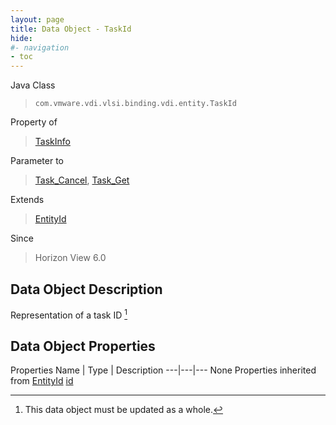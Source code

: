 ```yaml
---
layout: page
title: Data Object - TaskId
hide:
#- navigation
- toc
---
```








Java Class
> `com.vmware.vdi.vlsi.binding.vdi.entity.TaskId`

Property of
> [TaskInfo](vdi.task.Task.TaskInfo.md#field_detail)

Parameter to
> [Task_Cancel](vdi.task.Task.md#cancel), [Task_Get](vdi.task.Task.md#get)

Extends
> [EntityId](vdi.EntityId.md)

Since
> Horizon View 6.0


## Data Object Description

Representation of a task ID
 [^167]



## Data Object Properties
Properties
Name |  Type |  Description
---|---|---
None
Properties inherited from [EntityId](vdi.EntityId.md)
[id](vdi.EntityId.md#id)


 


[^167]: This data object must be updated as a whole.